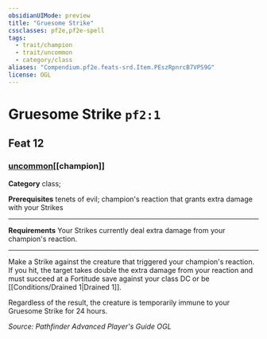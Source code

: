 ```yaml
---
obsidianUIMode: preview
title: "Gruesome Strike"
cssclasses: pf2e,pf2e-spell
tags:
  - trait/champion
  - trait/uncommon
  - category/class
aliases: "Compendium.pf2e.feats-srd.Item.PEszRpnrcB7VPS9G"
license: OGL
---
```

# Gruesome Strike `pf2:1`
## Feat 12
### [uncommon](uncommon "Uncommon Rarity Trait")[[champion]]

**Category** class; 



**Prerequisites** tenets of evil; champion's reaction that grants extra damage with your Strikes
* * *
**Requirements** Your Strikes currently deal extra damage from your champion's reaction.

* * *

Make a Strike against the creature that triggered your champion's reaction. If you hit, the target takes double the extra damage from your reaction and must succeed at a Fortitude save against your class DC or be [[Conditions/Drained 1|Drained 1]].

Regardless of the result, the creature is temporarily immune to your Gruesome Strike for 24 hours.

*Source: Pathfinder Advanced Player's Guide*
*OGL*
